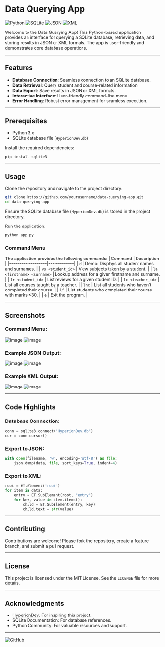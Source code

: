 # Data Querying App

![Python](https://img.shields.io/badge/Python-3.x-blue?logo=python&logoColor=white)
![SQLite](https://img.shields.io/badge/SQLite-Database-blue?logo=sqlite&logoColor=white)
![JSON](https://img.shields.io/badge/JSON-Data-orange?logo=json&logoColor=white)
![XML](https://img.shields.io/badge/XML-Data-red?logo=xml&logoColor=white)

Welcome to the Data Querying App! This Python-based application provides an interface for querying a SQLite database, retrieving data, and storing results in JSON or XML formats. The app is user-friendly and demonstrates core database operations.

---

## Features
- **Database Connection**: Seamless connection to an SQLite database.
- **Data Retrieval**: Query student and course-related information.
- **Data Export**: Save results in JSON or XML formats.
- **Interactive Interface**: User-friendly command-line menu.
- **Error Handling**: Robust error management for seamless execution.

---

## Prerequisites
- Python 3.x
- SQLite database file (`HyperionDev.db`)

Install the required dependencies:
```bash
pip install sqlite3
```

---

## Usage
Clone the repository and navigate to the project directory:
```bash
git clone https://github.com/yourusername/data-querying-app.git
cd data-querying-app
```
Ensure the SQLite database file (`HyperionDev.db`) is stored in the project directory.

Run the application:
```bash
python app.py
```

### Command Menu
The application provides the following commands:
| Command           | Description |
|-------------------|-------------|
| `d`              | Demo: Displays all student names and surnames. |
| `vs <student_id>` | View subjects taken by a student. |
| `la <firstname> <surname>` | Lookup address for a given firstname and surname. |
| `lr <student_id>` | List reviews for a given student ID. |
| `lc <teacher_id>` | List all courses taught by a teacher. |
| `lnc`            | List all students who haven’t completed their course. |
| `lf`             | List students who completed their course with marks ≤30. |
| `e`              | Exit the program. |

---

## Screenshots
### Command Menu:
![image](https://github.com/user-attachments/assets/3d4d68ab-2063-4d6d-823c-365e47c1cfb7)
![image](https://github.com/user-attachments/assets/5800917a-09a5-43ea-976d-e95c79baef8d)


### Example JSON Output:
![image](https://github.com/user-attachments/assets/009c7892-8075-43e9-a055-12dd2b50cb8a)
![image](https://github.com/user-attachments/assets/79ae1ed2-7acd-474b-aaf0-9b248fe43ca6)



### Example XML Output:
![image](https://github.com/user-attachments/assets/074d5722-d11f-40a3-840f-9e55fdb739b6)
![image](https://github.com/user-attachments/assets/6f8be9f0-c3f5-4425-88ee-4d083670d082)


---

## Code Highlights
### Database Connection:
```python
conn = sqlite3.connect("HyperionDev.db")
cur = conn.cursor()
```

### Export to JSON:
```python
with open(filename, 'w', encoding='utf-8') as file:
    json.dump(data, file, sort_keys=True, indent=4)
```

### Export to XML:
```python
root = ET.Element("root")
for item in data:
    entry = ET.SubElement(root, "entry")
    for key, value in item.items():
        child = ET.SubElement(entry, key)
        child.text = str(value)
```

---

## Contributing
Contributions are welcome! Please fork the repository, create a feature branch, and submit a pull request.

---

## License
This project is licensed under the MIT License. See the `LICENSE` file for more details.

---

## Acknowledgments
- [HyperionDev](https://www.hyperiondev.com/): For inspiring this project.
- SQLite Documentation: For database references.
- Python Community: For valuable resources and support.

---

![GitHub](https://img.shields.io/github/stars/yourusername/data-querying-app?style=social)


